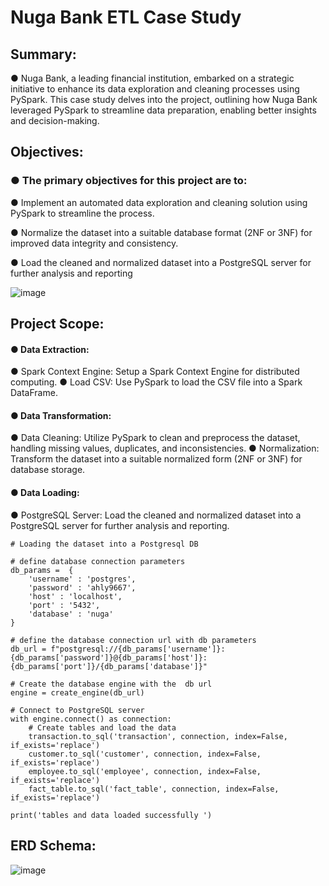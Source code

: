 # Nuga Bank ETL Case Study

## Summary:
● Nuga Bank, a leading financial institution, embarked on a strategic initiative
to enhance its data exploration and cleaning processes using PySpark. This
case study delves into the project, outlining how Nuga Bank leveraged
PySpark to streamline data preparation, enabling better insights and
decision-making.

## Objectives:
### ● The primary objectives for this project are to:
● Implement an automated data exploration and cleaning solution using
PySpark to streamline the process.

● Normalize the dataset into a suitable database format (2NF or 3NF) for
improved data integrity and consistency.

● Load the cleaned and normalized dataset into a PostgreSQL server for
further analysis and reporting

![image](https://github.com/user-attachments/assets/70753503-a8dd-433b-b460-ac5827e799dd)

## Project Scope:
#### ● Data Extraction:
● Spark Context Engine: Setup a Spark Context Engine for distributed computing.
● Load CSV: Use PySpark to load the CSV file into a Spark DataFrame.

#### ● Data Transformation:
● Data Cleaning: Utilize PySpark to clean and preprocess the dataset, handling missing values, duplicates, and
inconsistencies.
● Normalization: Transform the dataset into a suitable normalized form (2NF or 3NF) for database storage.

#### ● Data Loading:
● PostgreSQL Server: Load the cleaned and normalized dataset into a PostgreSQL server for further analysis and
reporting.
```
# Loading the dataset into a Postgresql DB

# define database connection parameters
db_params =  {
    'username' : 'postgres',
    'password' : 'ahly9667',
    'host' : 'localhost',
    'port' : '5432',
    'database' : 'nuga'
}

# define the database connection url with db parameters
db_url = f"postgresql://{db_params['username']}:{db_params['password']}@{db_params['host']}:{db_params['port']}/{db_params['database']}"

# Create the database engine with the  db url
engine = create_engine(db_url)

# Connect to PostgreSQL server
with engine.connect() as connection:
    # Create tables and load the data
    transaction.to_sql('transaction', connection, index=False, if_exists='replace')
    customer.to_sql('customer', connection, index=False, if_exists='replace')
    employee.to_sql('employee', connection, index=False, if_exists='replace')
    fact_table.to_sql('fact_table', connection, index=False, if_exists='replace')

print('tables and data loaded successfully ')
```

## ERD Schema:
![image](https://github.com/user-attachments/assets/6a163fce-3a64-44b2-a476-1a13d05e8f55)
